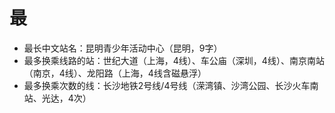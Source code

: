 # 最
- 最长中文站名：昆明青少年活动中心（昆明，9字）
- 最多换乘线路的站：世纪大道（上海，4线）、车公庙（深圳，4线）、南京南站（南京，4线）、龙阳路（上海，4线含磁悬浮）
- 最多换乘次数的线：长沙地铁2号线/4号线（溁湾镇、沙湾公园、长沙火车南站、光达，4次）
